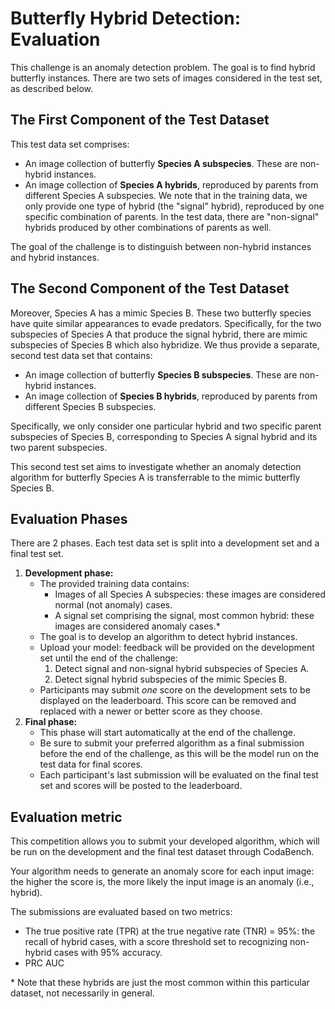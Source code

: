 # Butterfly Hybrid Detection: Evaluation
This challenge is an anomaly detection problem. The goal is to find hybrid butterfly instances. There are two sets of images considered in the test set, as described below.

## The First Component of the Test Dataset
This test data set comprises:
- An image collection of butterfly **Species A subspecies**. These are non-hybrid instances.
- An image collection of **Species A hybrids**, reproduced by parents from different Species A subspecies. We note that in the training data, we only provide one type of hybrid (the "signal" hybrid), reproduced by one specific combination of parents. In the test data, there are "non-signal" hybrids produced by other combinations of parents as well. 

The goal of the challenge is to distinguish between non-hybrid instances and hybrid instances.

## The Second Component of the Test Dataset
Moreover, Species A has a mimic Species B. These two butterfly species have quite similar appearances to evade predators. Specifically, for the two subspecies of Species A that produce the signal hybrid, there are mimic subspecies of Species B which also hybridize. We thus provide a separate, second test data set that contains:
- An image collection of butterfly **Species B subspecies**. These are non-hybrid instances.
- An image collection of **Species B hybrids**, reproduced by parents from different Species B subspecies. 

Specifically, we only consider one particular hybrid and two specific parent subspecies of Species B, corresponding to Species A signal hybrid and its two parent subspecies. 

This second test set aims to investigate whether an anomaly detection algorithm for butterfly Species A is transferrable to the mimic butterfly Species B.

## Evaluation Phases
There are 2 phases. Each test data set is split into a development set and a final test set.  
1. **Development phase:**
	* The provided training data contains:
		- Images of all Species A subspecies: these images are considered normal (not anomaly) cases.
		- A signal set comprising the signal, most common hybrid: these images are considered anomaly cases.*
	* The goal is to develop an algorithm to detect hybrid instances.
	* Upload your model: feedback will be provided on the development set until the end of the challenge:
		1. Detect signal and non-signal hybrid subspecies of Species A. 
		2. Detect signal hybrid subspecies of the mimic Species B.
	* Participants may submit _one_ score on the development sets to be displayed on the leaderboard. This score can be removed and replaced with a newer or better score as they choose.
2. **Final phase:**
	* This phase will start automatically at the end of the challenge.
 	* Be sure to submit your preferred algorithm as a final submission before the end of the challenge, as this will be the model run on the test data for final scores.
	* Each participant's last submission will be evaluated on the final test set and scores will be posted to the leaderboard. 

## Evaluation metric

This competition allows you to submit your developed algorithm, which will be run on the development and the final test dataset through CodaBench.

Your algorithm needs to generate an anomaly score for each input image: the higher the score is, the more likely the input image is an anomaly (i.e., hybrid).

The submissions are evaluated based on two metrics:
- The true positive rate (TPR) at the true negative rate (TNR) = 95%: the recall of hybrid cases, with a score threshold set to recognizing non-hybrid cases with 95% accuracy.
- PRC AUC


\*  Note that these hybrids are just the most common within this particular dataset, not necessarily in general.
